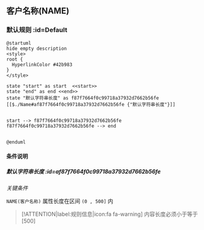 ## 客户名称(NAME) <!-- {docsify-ignore-all} -->

   

### 默认规则 :id=Default

```plantuml
@startuml
hide empty description
<style>
root {
  HyperlinkColor #42b983
}
</style>

state "start" as start  <<start>>
state "end" as end <<end>>
state "默认字符串长度" as f87f7664f0c99718a37932d7662b56fe [[$./Name#af87f7664f0c99718a37932d7662b56fe {"默认字符串长度"}]]


start --> f87f7664f0c99718a37932d7662b56fe 
f87f7664f0c99718a37932d7662b56fe --> end 


@enduml
```

#### 条件说明

##### 默认字符串长度 :id=af87f7664f0c99718a37932d7662b56fe


*关键条件*


`NAME(客户名称)` 属性长度在区间 `(0 , 500]` 内

> [!ATTENTION|label:规则信息|icon:fa fa-warning]
> 内容长度必须小于等于[500]








